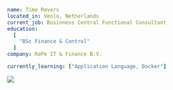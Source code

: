 ```yaml
name: Timo Rovers 
located_in: Venlo, Netherlands
current_job: Businness Central Functional Consultant
education: 
  [
    "BSc Finance & Control"
  ]
company: RoPe IT & Finance B.V.

currently_learning: ["Application Language, Docker"]
```

<img src="https://github-readme-stats.vercel.app/api/top-langs?username=timorovers&layout=compact"/>
